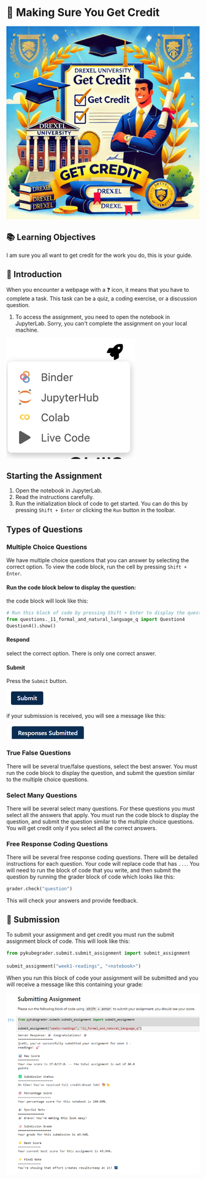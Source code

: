 # 📖 Making Sure You Get Credit

![](./assets/figures/credit.webp)

## 📚 Learning Objectives

I am sure you all want to get credit for the work you do, this is your guide. 

## 📖 Introduction

When you encounter a webpage with a ❓ icon, it means that you have to complete a task. This task can be a quiz, a coding exercise, or a discussion question. 

1. To access the assignment, you need to open the notebook in JupyterLab. Sorry, you can't complete the assignment on your local machine.

![](assets/figures/nbpuller.png)

## Starting the Assignment

1. Open the notebook in JupyterLab.
2. Read the instructions carefully.
3. Run the initialization block of code to get started. You can do this by pressing `Shift + Enter` or clicking the `Run` button in the toolbar.

## Types of Questions

### Multiple Choice Questions

We have multiple choice questions that you can answer by selecting the correct option. To view the code block, run the cell by pressing `Shift + Enter`.

#### Run the code block below to display the question:

the code block will look like this:

```python
# Run this block of code by pressing Shift + Enter to display the question
from questions._11_formal_and_natural_language_q import Question4
Question4().show()
```

#### Respond

select the correct option. There is only one correct answer.

#### Submit

Press the `Submit` button. 

![](assets/figures/submit.png)

if your submission is received, you will see a message like this:

![](assets/figures/response_submitted.png)

### True False Questions

There will be several true/false questions, select the best answer. You must run the code block to display the question, and submit the question similar to the multiple choice questions.

### Select Many Questions

There will be several select many questions. For these questions you must select all the answers that apply. You must run the code block to display the question, and submit the question similar to the multiple choice questions. You will get credit only if you select all the correct answers.

### Free Response Coding Questions

There will be several free response coding questions. There will be detailed instructions for each question. Your code will replace code that has `...`. You will need to run the block of code that you write, and then submit the question by running the grader block of code which looks like this:

```python
grader.check("question")
``` 

This will check your answers and provide feedback.

## 📝 Submission

To submit your assignment and get credit you must run the submit assignment block of code. This will look like this:

```python
from pykubegrader.submit.submit_assignment import submit_assignment

submit_assignment("week1-readings", "<notebook>")
```

When you run this block of code your assignment will be submitted and you will receive a message like this containing your grade:

![](assets/figures/submitting-assignment.png)


